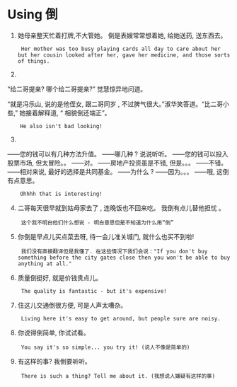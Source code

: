 # Using 倒

1. 她母亲整天忙着打牌,不大管她。 倒是表嫂常常想着她, 给她送药, 送东西去。

        Her mother was too busy playing cards all day to care about her but her cousin looked after her, gave her medicine, and those sorts of things.

2. 

“给二哥提亲? 哪个给二哥提亲?” 觉慧惊异地问道。

“就是冯乐山, 说的是他侄女, 跟二哥同岁 , 不过脾气很大。”淑华笑答道。“比二哥小些,” 她接着解释道, “ 相貌倒还端正”。

        He also isn't bad looking!

3. 

——您的钱可以有几种方法升值。
——哪几种 ? 说说听听。
——您的钱可以投入股票市场, 但太冒险。。
——对。
——房地产投资虽是不错, 但是。。。
——不错。
——相对来说, 最好的选择是共同基金。
——为什么 ?
——因为。。。
——哦, 这倒有点意思。

        Ohhhh that is interesting!

4. 二哥每天很早就到姑母家去了 , 连晚饭也不回来吃。 我倒有点儿替他担忧 。

        这个我不明白他们什么想说 - 明白意思但是不知道为什么用“倒”

5. 你倒是早点儿买点菜去呀, 待一会儿准关城门, 就什么也买不到啦!

        我们没有直接翻译但是我懂了. 在这些情况下我们会说："If you don't buy something before the city gates close then you won't be able to buy anything at all."

6. 质量倒挺好, 就是价钱贵点儿。

        The quality is fantastic - but it's expensive!

7. 住这儿交通倒很方便, 可是人声太嘈杂。

        Living here it's easy to get around, but people sure are noisy.

8. 你说得倒简单, 你试试看。

        You say it's so simple... you try it! (说人不像是简单的)

9. 有这样的事? 我倒要听听。

        There is such a thing? Tell me about it. (我想说人嫌疑有这样的事)